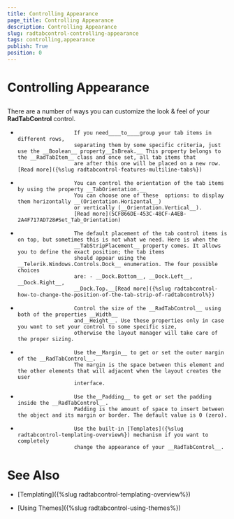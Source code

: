 ```yaml
---
title: Controlling Appearance
page_title: Controlling Appearance
description: Controlling Appearance
slug: radtabcontrol-controlling-appearance
tags: controlling,appearance
publish: True
position: 0
---
```


# Controlling Appearance



## 

There are a number of ways you can customize the look & feel of your __RadTabControl__ control.
				

* 
						If you need____to____group your tab items in different rows, 
						separating them by some specific criteria, just use the __Boolean__ property__IsBreak.__ This property belongs to the __RadTabItem__ class and once set, all tab items that 
						are after this one will be placed on a new row. [Read more]({%slug radtabcontrol-features-multiline-tabs%})

* 
						You can control the orientation of the tab items by using the property __TabOrientation.__
						You can choose one of these  options: to display them horizontally __(Orientation.Horizontal__) 
						or vertically (__Orientation.Vertical__).
						[Read more](5CF866DE-453C-48CF-A4EB-2A4F717AD728#Set_Tab_Orientation)

* 
						The default placement of the tab control items is on top, but sometimes this is not what we need. Here is when the 
						__TabStripPlacement__ property comes. It allows you to define the exact position; the tab items 
						should appear using the __Telerik.Windows.Controls.Dock__ enumeration. The four possible choices 
						are: - __Dock.Bottom__, __Dock.Left__, __Dock.Right__, 
						__Dock.Top.__[Read more]({%slug radtabcontrol-how-to-change-the-position-of-the-tab-strip-of-radtabcontrol%})

* 
						Control the size of the __RadTabControl__ using both of the properties __Width__
						and__Height__. Use these properties only in case you want to set your control to some specific size, 
						otherwise the layout manager will take care of the proper sizing.
					

* 
						Use the__Margin__ to get or set the outer margin of the __RadTabControl__. 
						The margin is the space between this element and the other elements that will adjacent when the layout creates the user 
						interface.
					

* 
						Use the__Padding__ to get or set the padding inside the __RadTabControl__. 
						Padding is the amount of space to insert between the object and its margin or border. The default value is 0 (zero).
					

* 
						Use the built-in [Templates]({%slug radtabcontrol-templating-overview%}) mechanism if you want to completely
						change the appearance of your __RadTabControl__.
					

# See Also

 * [Templating]({%slug radtabcontrol-templating-overview%})

 * [Using Themes]({%slug radtabcontrol-using-themes%})

